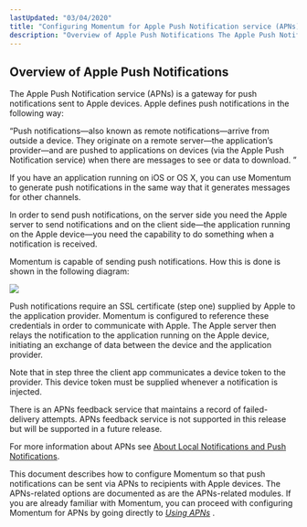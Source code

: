 ```yaml
---
lastUpdated: "03/04/2020"
title: "Configuring Momentum for Apple Push Notification service (APNs)"
description: "Overview of Apple Push Notifications The Apple Push Notification service AP Ns is a gateway for push notifications sent to Apple devices Apple defines push notifications in the following way Push notifications also known as remote notifications arrive from outside a device They originate on a remote server the application’s..."
---
```


## <a name="apns.overview"></a> Overview of Apple Push Notifications

<a name="apns.overview.start"></a> The Apple Push Notification service (APNs) is a gateway for push notifications sent to Apple devices. Apple defines push notifications in the following way:

“Push notifications—also known as remote notifications—arrive from outside a device. They originate on a remote server—the application’s provider—and are pushed to applications on devices (via the Apple Push Notification service) when there are messages to see or data to download. ”

If you have an application running on iOS or OS X, you can use Momentum to generate push notifications in the same way that it generates messages for other channels.

In order to send push notifications, on the server side you need the Apple server to send notifications and on the client side—the application running on the Apple device—you need the capability to do something when a notification is received.

Momentum is capable of sending push notifications. How this is done is shown in the following diagram:

<a name="apns.overview.figure"></a> 


![](images/apple_push.jpg)

Push notifications require an SSL certificate (step one) supplied by Apple to the application provider. Momentum is configured to reference these credentials in order to communicate with Apple. The Apple server then relays the notification to the application running on the Apple device, initiating an exchange of data between the device and the application provider.

Note that in step three the client app communicates a device token to the provider. This device token must be supplied whenever a notification is injected.

There is an APNs feedback service that maintains a record of failed-delivery attempts. APNs feedback service is not supported in this release but will be supported in a future release.

For more information about APNs see [About Local Notifications and Push Notifications](http://developer.apple.com/library/ios/#documentation/NetworkingInternet/Conceptual/RemoteNotificationsPG/Introduction.html).

This document describes how to configure Momentum so that push notifications can be sent via APNs to recipients with Apple devices. The APNs-related options are documented as are the APNs-related modules. If you are already familiar with Momentum, you can proceed with configuring Momentum for APNs by going directly to [*Using APNs*](/momentum/3/3-push/apns-using) .

